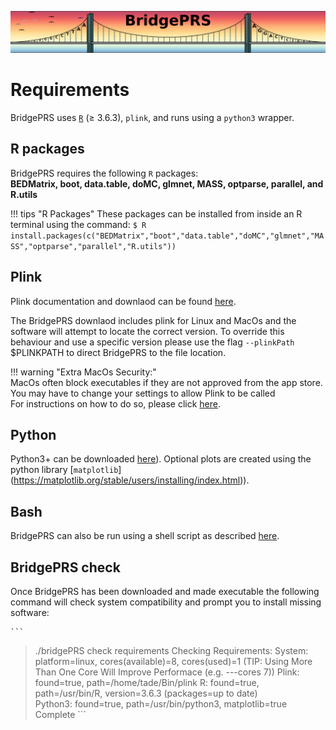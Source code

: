 ![Screenshot](img/slim/req_logo2.png)

# Requirements 

BridgePRS uses [`R`](https://www.r-project.org/) ($\geq$ 3.6.3), `plink`, and runs using a `python3` wrapper. 


## R packages

BridgePRS requires the following `R` packages:   
**BEDMatrix, boot, data.table, doMC, glmnet, MASS, optparse, parallel, and R.utils**

!!! tips "R Packages"
    These packages can be installed from inside an R terminal using the command: 
        ```
        $ R 
        install.packages(c("BEDMatrix","boot","data.table","doMC","glmnet","MASS","optparse","parallel","R.utils")) 
        ```


## Plink 
Plink documentation and downlaod can be found [here](https://www.cog-genomics.org/plink/).

The BridgePRS downlaod includes plink for Linux and MacOs and
the software will attempt to locate the correct version.  To override
this behaviour and use a specific version please use the flag
`--plinkPath` $PLINKPATH to direct BridgePRS
to the file location.  

!!! warning "Extra MacOs Security:"   
    MacOs often block executables if they are not approved from the app store.
    You may have to change your settings to allow Plink to be called  
    For instructions on how to do so, please click [here](req_mac.md).   




## Python
Python3+ can be downloaded 
[here](https://www.python.org/downloads/)). Optional plots are created using
the python library [`matplotlib`]
(https://matplotlib.org/stable/users/installing/index.html)).

## Bash
BridgePRS can also be run using a shell script as described [here](https://github.com/clivehoggart/BridgePRS).


## BridgePRS check 
Once BridgePRS has been downloaded and made executable the
following command will check system compatibility and prompt you
to install missing software:

    ```
>  ./bridgePRS check requirements
    Checking Requirements:
               System:  platform=linux,  cores(available)=8,          cores(used)=1       (TIP: Using More Than One Core Will Improve Performace (e.g. ---cores 7))
                Plink:  found=true,      path=/home/tade/Bin/plink
                    R:  found=true,      path=/usr/bin/R,             version=3.6.3       (packages=up to date)                                            
              Python3:  found=true,      path=/usr/bin/python3,     matplotlib=true
    Complete
    ```


















